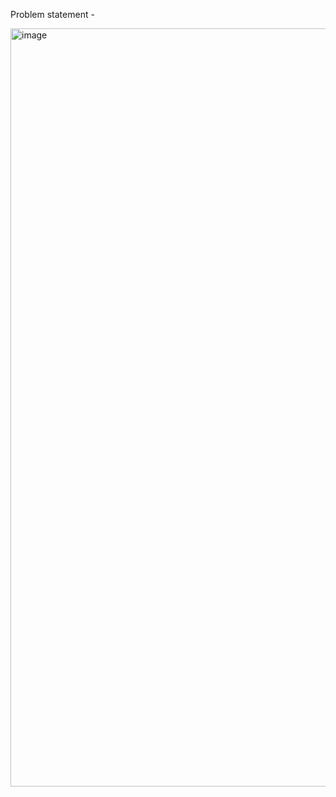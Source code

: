 Problem statement - 

<img width="1213" alt="image" src="https://user-images.githubusercontent.com/8276139/180233301-e2df55d6-1424-49b2-8a4d-1d7b5533e470.png">

